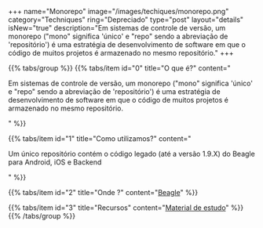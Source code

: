 +++
name="Monorepo"
image="/images/techiques/monorepo.png"
category="Techniques"
ring="Depreciado"
type="post"
layout="details"
isNew="true"
description="Em sistemas de controle de versão, um monorepo ("mono" significa 'único' e "repo" sendo a abreviação de 'repositório') é uma estratégia de desenvolvimento de software em que o código de muitos projetos é armazenado no mesmo repositório."
+++

{{% tabs/group %}}
  {{% tabs/item id="0" title="O que é?" content="<p>Em sistemas de controle de versão, um monorepo ("mono" significa 'único' e "repo" sendo a abreviação de 'repositório') é uma estratégia de desenvolvimento de software em que o código de muitos projetos é armazenado no mesmo repositório.</p>" %}}
  
  {{% tabs/item id="1" title="Como utilizamos?" content="<p>Um único repositório contém o código legado (até a versão 1.9.X) do Beagle para Android, iOS e Backend</p>" %}}
  
  {{% tabs/item id="2" title="Onde ?" content="<a href='https://usebeagle.io/' target='_blank'>Beagle</a>" %}}

  {{% tabs/item id="3" title="Recursos" content="<a href='https://github.com/ZupIT/beagle' target='_blank'>Material de estudo</a>" %}}
{{% /tabs/group %}}